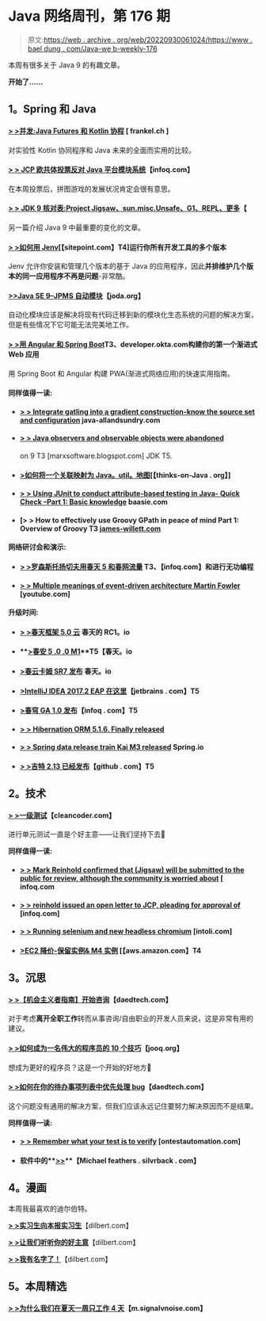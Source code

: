 # Java 网络周刊，第 176 期

> 原文:[https://web . archive . org/web/20220930061024/https://www . bael dung . com/Java-we b-weekly-176](https://web.archive.org/web/20220930061024/https://www.baeldung.com/java-web-weekly-176)

本周有很多关于 Java 9 的有趣文章。

**开始了……**

## **1。Spring 和 Java**

#### **[> >并发:Java Futures 和 Kotlin 协程](https://web.archive.org/web/20220625161022/https://blog.frankel.ch/concurrency-java-futures-kotlin-coroutines/#gsc.tab=0)** [ frankel.ch ]

对实验性 Kotlin 协同程序和 Java 未来的全面而实用的比较。

#### **[> > JCP 欧共体投票反对 Java 平台模块系统](https://web.archive.org/web/20220625161022/https://www.infoq.com/news/2017/05/jpms-rejected)**【infoq.com】

在本周投票后，拼图游戏的发展状况肯定会很有意思。

#### **[> > JDK 9 核对表:Project Jigsaw、sun.misc.Unsafe、G1、REPL、更多](https://web.archive.org/web/20220625161022/http://blog.takipi.com/jdk-9-checklist-project-jigsaw-sun-misc-unsafe-g1-repl-and-more/)**【

另一篇介绍 Java 9 中最重要的变化的文章。

#### **[> >如何用 Jenv](https://web.archive.org/web/20220625161022/https://www.sitepoint.com/multiple-versions-dev-tools-jenv/)**[【sitepoint.com】T4]运行你所有开发工具的多个版本

Jenv 允许你安装和管理几个版本的基于 Java 的应用程序，因此**并排维护几个版本的同一应用程序不再是问题**-非常酷。

#### **[>>Java SE 9–JPMS 自动模块](https://web.archive.org/web/20220625161022/http://blog.joda.org/2017/05/java-se-9-jpms-automatic-modules.html)**【joda.org】

自动化模块应该是解决将现有代码迁移到新的模块化生态系统的问题的解决方案，但是有些情况下它可能无法完美地工作。

#### **[> >用 Angular 和 Spring Boot](https://web.archive.org/web/20220625161022/https://developer.okta.com/blog/2017/05/09/progressive-web-applications-with-angular-and-spring-boot)T3、developer.okta.com构建你的第一个渐进式 Web 应用**

用 Spring Boot 和 Angular 构建 PWA(渐进式网络应用)的快速实用指南。

#### **同样值得一读:**

*   #### [> > Integrate gatling into a gradient construction-know the source set and configuration](https://web.archive.org/web/20220625161022/http://www.java-allandsundry.com/2017/05/integrating-gatling-into-gradle-build.html) java-allandsundry.com

*   #### **[> > Java observers and observable objects were abandoned](https://web.archive.org/web/20220625161022/https://marxsoftware.blogspot.com/2017/05/observer-observable-deprecated.html)**

    on 9 T3 [marxsoftware.blogspot.com] JDK T5.
*   #### **[>如何将一个关联映射为 Java。util。地图](https://web.archive.org/web/20220625161022/http://www.thoughts-on-java.org/map-association-java-util-map/)**[【thinks-on-Java . org】]

*   #### [**> > Using JUnit to conduct attribute-based testing in Java-** Quick Check **–Part 1: Basic knowledge**](https://web.archive.org/web/20220625161022/http://baasie.com/2017/05/03/property-based-testing-in-java-with-junit-quickcheck-part-1-the-basics/) baasie.com

*   #### [> > **How to effectively use Groovy GPath in peace of mind Part 1: Overview of Groovy** T3 [james-willett.com](https://web.archive.org/web/20220625161022/http://james-willett.com/2017/05/groovy-gpath-in-rest-assured-part1-overview/)

**网络研讨会和演示:**

*   #### **[> >罗森斯托扬切夫用春天 5 和春网流量](https://web.archive.org/web/20220625161022/https://www.infoq.com/podcasts/rossen-stoyanchev?utm_campaign=infoq_content&utm_source=infoq&utm_medium=feed&utm_term=Java) T3、【infoq.com】和进行无功编程**

*   #### **[> > Multiple meanings of event-driven architecture Martin Fowler](https://web.archive.org/web/20220625161022/https://www.youtube.com/watch?v=STKCRSUsyP0)** [youtube.com]

**升级时间:**

*   #### **[> >春天框架 5.0 云](https://web.archive.org/web/20220625161022/https://spring.io/blog/2017/05/08/spring-framework-5-0-goes-rc1)** 春天的 RC1。io

*   #### **[>春安 5 .0 .0 M1](https://web.archive.org/web/20220625161022/https://spring.io/blog/2017/05/11/spring-security-5-0-0-m1)**T5【春天。io

*   #### **[>春云卡姆 SR7 发布](https://web.archive.org/web/20220625161022/https://spring.io/blog/2017/05/08/spring-cloud-camden-sr7-released)** 春天。io

*   #### **[>IntelliJ IDEA 2017.2 EAP 在这里](https://web.archive.org/web/20220625161022/https://blog.jetbrains.com/idea/2017/05/intellij-idea-2017-2-eap-is-here/)**【jetbrains . com】T5

*   #### **[>春穹 GA 1.0 发布](https://web.archive.org/web/20220625161022/https://www.infoq.com/news/2017/05/spring-vault-ga?utm_campaign=infoq_content&utm_source=infoq&utm_medium=feed&utm_term=Java)**【infoq . com】T5

*   #### **[> > Hibernation ORM 5.1.6\. Finally released](https://web.archive.org/web/20220625161022/http://in.relation.to/2017/05/05/hibernate-orm-516-final-release/)**

*   #### **[> > Spring data release train Kai M3 released](https://web.archive.org/web/20220625161022/https://spring.io/blog/2017/05/09/spring-data-release-train-kay-m3-released)** Spring.io

*   #### **[> >吉特 2.13 已经发布](https://web.archive.org/web/20220625161022/https://github.com/blog/2360-git-2-13-has-been-released)**【github . com】T5

## **2。技术**

#### **[> >一级测试](https://web.archive.org/web/20220625161022/http://blog.cleancoder.com/uncle-bob/2017/05/05/TestDefinitions.html)**【cleancoder.com】

进行单元测试一直是个好主意——让我们坚持下去🙂

**同样值得一读:**

*   #### **[> > Mark Reinhold confirmed that (Jigsaw) will be submitted to the public for review, although the community is worried about](https://web.archive.org/web/20220625161022/https://www.infoq.com/news/2017/05/jigsaw-public-review?utm_campaign=infoq_content&utm_source=infoq&utm_medium=feed&utm_term=Java)** [ infoq.com

*   #### **[> > reinhold issued an open letter to JCP, pleading for approval of](https://web.archive.org/web/20220625161022/https://www.infoq.com/news/2017/05/jigsaw-open-letter?utm_campaign=infoq_content&utm_source=infoq&utm_medium=feed&utm_term=Java)** [infoq.com]

*   #### [**> > Running selenium and new headless chromium**](https://web.archive.org/web/20220625161022/https://intoli.com/blog/running-selenium-with-headless-chrome/) [intoli.com]

*   #### [**>EC2 降价-保留实例& M4 实例**](https://web.archive.org/web/20220625161022/https://aws.amazon.com/blogs/aws/ec2-price-reductions-reserved-instances-m4-instances/) [【aws.amazon.com】T4

## **3。沉思**

#### **[> >【机会主义者指南】开始咨询](https://web.archive.org/web/20220625161022/http://www.daedtech.com/opportunists-guide-starting-consult-abridged/)**【daedtech.com】

对于考虑**离开全职工作**转而从事咨询/自由职业的开发人员来说，这是非常有用的建议。

#### **[> >如何成为一名伟大的程序员的 10 个技巧](https://web.archive.org/web/20220625161022/https://blog.jooq.org/2017/05/09/10-tips-on-how-to-be-a-great-programmer/)**【jooq.org】

想成为更好的程序员？这是一个开始的好地方🙂

#### **[> >如何在你的待办事项列表中优先处理 bug](https://web.archive.org/web/20220625161022/http://www.daedtech.com/how-to-prioritize-bugs-on-your-to-do-list/)**【daedtech.com】

这个问题没有通用的解决方案，但我们应该永远记住要努力解决原因而不是结果。

**同样值得一读:**

*   #### **[> > Remember what your test is to verify](https://web.archive.org/web/20220625161022/http://www.ontestautomation.com/remember-what-your-tests-are-trying-to-verify/)** [ontestautomation.com]

*   #### 软件中的**[>>](https://web.archive.org/web/20220625161022/https://michaelfeathers.silvrback.com/edges)**【Michael feathers . silvrback . com】

## **4。漫画**

本周我最喜欢的迪尔伯特。

**[> >实习生向本报实习生](https://web.archive.org/web/20220625161022/http://dilbert.com/strip/2012-08-07)**【dilbert.com】

**[> >让我们听听你的好主意](https://web.archive.org/web/20220625161022/http://dilbert.com/strip/2012-03-03)**【dilbert.com】

**[> >我有名字了！](https://web.archive.org/web/20220625161022/http://dilbert.com/strip/2012-08-08)**【dilbert.com】

## **5。本周精选**

#### **[> >为什么我们在夏天一周只工作 4 天](https://web.archive.org/web/20220625161022/https://m.signalvnoise.com/why-we-only-work-4-days-a-week-during-summer-d69631b0b8fc)**【m.signalvnoise.com】
